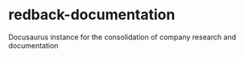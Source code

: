 # redback-documentation
Docusaurus instance for the consolidation of company research and documentation